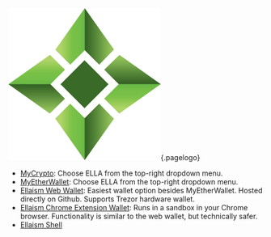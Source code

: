 ![Logo](/uploads/logo.png "Logo"){.pagelogo}
<!-- TITLE: Wallets -->
<!-- SUBTITLE: Ellaism - A stable network with no premine and no dev fees -->

* [MyCrypto](https://mycrypto.com): Choose ELLA from the top-right dropdown menu.
* [MyEtherWallet](https://myetherwallet.com): Choose ELLA from the top-right dropdown menu.
* [Ellaism Web Wallet](https://ellaism.github.io/ellawallet): Easiest wallet option besides MyEtherWallet. Hosted directly on Github. Supports Trezor hardware wallet.
* [Ellaism Chrome Extension Wallet](https://chrome.google.com/webstore/detail/myellawallet/bgfofdgebpphdhddggaggeafenegbjef): Runs in a sandbox in your Chrome browser. Functionality is similar to the web wallet, but technically safer.
* [Ellaism Shell](https://github.com/ellaism/shell/releases)